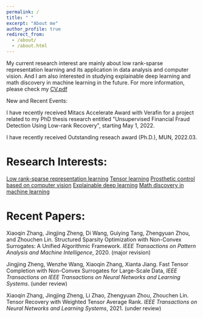 ```yaml
---
permalink: /
title: " "
excerpt: "About me"
author_profile: true
redirect_from: 
  - /about/
  - /about.html
---
```


My current research interest are mainly about low rank-sparse representation learning and its application in data analysis and computer vision. And I am also interested in studying explainable deep learning and math discovery in machine learning in the future. For more information, please check my [CV.pdf](https://jzheng20.github.io/files/CV-JingjingZheng.pdf)

New and Recent Events:

I have recently received Mitacs Accelerate Award with Verafin for a project related to my PhD thesis research entitled "Unsupervised Financial Fraud Detection Using Low-rank Recovery", starting May 1, 2022.

I have recently received Outstanding reseach award (Ph.D.), MUN, 2022.03.

Research Interests:
======
[Low rank-sparse representation learning](https://jzheng20.github.io) 
[Tensor learning](https://jzheng20.github.io) 
[Prosthetic control based on computer vision](https://jzheng20.github.io) 
[Explainable deep learning](https://jzheng20.github.io) 
[Math discovery in machine learning](https://jzheng20.github.io)

Recent Papers:
======
 
Xiaoqin Zhang, Jingjing Zheng, Di Wang, Guiying Tang, Zhengyuan Zhou, and Zhouchen Lin. Structured Sparsity Optimization with Non-Convex Surrogates: A Unified Algorithmic Framework. *IEEE Transactions on Pattern Analysis and Machine Intelligence*, 2020. (major revision)

Jingjing Zheng, Wenzhe Wang, Xiaoqin Zhang, Xianta Jiang. Fast Tensor Completion with Non-Convex Surrogates for Large-Scale Data,  *IEEE Transactions on IEEE Transactions on Neural Networks and Learning Systems*. (under review)  

 
Xiaoqin Zhang, Jingjing Zheng, Li Zhao, Zhengyuan Zhou, Zhouchen Lin. Tensor Recovery with Weighted Tensor Average Rank. *IEEE Transactions on Neural Networks and Learning Systems*, 2021. (under review)
 
